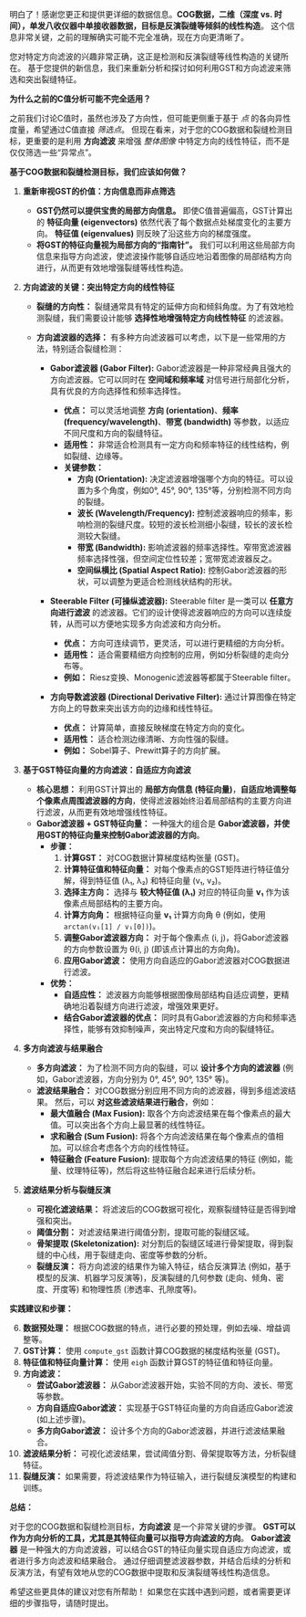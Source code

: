 明白了！感谢您更正和提供更详细的数据信息。**COG数据，二维（深度 vs. 时间），单发八收仪器中单接收器数据，目标是反演裂缝等倾斜的线性构造**。 这个信息非常关键，之前的理解确实可能不完全准确，现在方向更清晰了。

您对特定方向滤波的兴趣非常正确，这正是检测和反演裂缝等线性构造的关键所在。 基于您提供的新信息，我们来重新分析和探讨如何利用GST和方向滤波来筛选和突出裂缝特征。

**为什么之前的C值分析可能不完全适用？**

之前我们讨论C值时，虽然也涉及了方向性，但可能更侧重于基于 _点_ 的各向异性度量，希望通过C值直接 _筛选点_。 但现在看来，对于您的COG数据和裂缝检测目标，更重要的是利用 **方向滤波** 来增强 _整体图像_ 中特定方向的线性特征，而不是仅仅筛选一些“异常点”。

**基于COG数据和裂缝检测目标，我们应该如何做？**

1. **重新审视GST的价值：方向信息而非点筛选**
    
    - **GST仍然可以提供宝贵的局部方向信息。** 即使C值普遍偏高，GST计算出的 **特征向量 (eigenvectors)** 依然代表了每个数据点处梯度变化的主要方向。 **特征值 (eigenvalues)** 则反映了沿这些方向的梯度强度。
    - **将GST的特征向量视为局部方向的“指南针”。** 我们可以利用这些局部方向信息来指导方向滤波，使滤波操作能够自适应地沿着图像的局部结构方向进行，从而更有效地增强裂缝等线性构造。
2. **方向滤波的关键：突出特定方向的线性特征**
    
    - **裂缝的方向性：** 裂缝通常具有特定的延伸方向和倾斜角度。为了有效地检测裂缝，我们需要设计能够 **选择性地增强特定方向线性特征** 的滤波器。
        
    - **方向滤波器的选择：** 有多种方向滤波器可以考虑，以下是一些常用的方法，特别适合裂缝检测：
        
        - **Gabor滤波器 (Gabor Filter):** Gabor滤波器是一种非常经典且强大的方向滤波器。它可以同时在 **空间域和频率域** 对信号进行局部化分析，具有优良的方向选择性和频率选择性。
            
            - **优点：** 可以灵活地调整 **方向 (orientation)**、**频率 (frequency/wavelength)**、**带宽 (bandwidth)** 等参数，以适应不同尺度和方向的裂缝特征。
            - **适用性：** 非常适合检测具有一定方向和频率特征的线性结构，例如裂缝、边缘等。
            - **关键参数：**
                - **方向 (Orientation):** 决定滤波器增强哪个方向的特征。可以设置为多个角度，例如0°, 45°, 90°, 135°等，分别检测不同方向的裂缝。
                - **波长 (Wavelength/Frequency):** 控制滤波器响应的频率，影响检测的裂缝尺度。较短的波长检测细小裂缝，较长的波长检测较大裂缝。
                - **带宽 (Bandwidth):** 影响滤波器的频率选择性。窄带宽滤波器频率选择性强，但空间定位性较差；宽带宽滤波器反之。
                - **空间纵横比 (Spatial Aspect Ratio):** 控制Gabor滤波器的形状，可以调整为更适合检测线状结构的形状。
        - **Steerable Filter (可操纵滤波器):** Steerable filter 是一类可以 **任意方向进行滤波** 的滤波器。它们的设计使得滤波器响应的方向可以连续旋转，从而可以方便地实现多方向滤波和方向分析。
            
            - **优点：** 方向可连续调节，更灵活，可以进行更精细的方向分析。
            - **适用性：** 适合需要精细方向控制的应用，例如分析裂缝的走向分布等。
            - **例如：** Riesz变换、Monogenic滤波器等都属于Steerable filter。
        - **方向导数滤波器 (Directional Derivative Filter):** 通过计算图像在特定方向上的导数来突出该方向的边缘和线性特征。
            
            - **优点：** 计算简单，直接反映梯度在特定方向的变化。
            - **适用性：** 适合检测边缘清晰、方向性强的裂缝。
            - **例如：** Sobel算子、Prewitt算子的方向扩展。
3. **基于GST特征向量的方向滤波：自适应方向滤波**
    
    - **核心思想：** 利用GST计算出的 **局部方向信息 (特征向量)**，**自适应地调整每个像素点周围滤波器的方向**，使得滤波器始终沿着局部结构的主要方向进行滤波，从而更有效地增强线性特征。
    - **Gabor滤波器 + GST特征向量：** 一种强大的组合是 **Gabor滤波器，并使用GST的特征向量来控制Gabor滤波器的方向**。
        - **步骤：**
            1. **计算GST：** 对COG数据计算梯度结构张量 (GST)。
            2. **计算特征值和特征向量：** 对每个像素点的GST矩阵进行特征值分解，得到特征值 (λ₁, λ₂) 和特征向量 (v₁, v₂)。
            3. **选择主方向：** 选择与 **较大特征值 (λ₁)** 对应的特征向量 **v₁** 作为该像素点局部结构的主要方向。
            4. **计算方向角：** 根据特征向量 **v₁** 计算方向角 θ (例如，使用 `arctan(v₁[1] / v₁[0])`)。
            5. **调整Gabor滤波器方向：** 对于每个像素点 (i, j)，将Gabor滤波器的方向参数设置为 θ(i, j) (即该点计算出的方向角)。
            6. **应用Gabor滤波：** 使用方向自适应的Gabor滤波器对COG数据进行滤波。
        - **优势：**
            - **自适应性：** 滤波器方向能够根据图像局部结构自适应调整，更精确地沿着裂缝方向进行滤波，增强效果更好。
            - **结合Gabor滤波器的优点：** 同时具有Gabor滤波器的方向和频率选择性，能够有效抑制噪声，突出特定尺度和方向的裂缝特征。
4. **多方向滤波与结果融合**
    
    - **多方向滤波：** 为了检测不同方向的裂缝，可以 **设计多个方向的滤波器** (例如，Gabor滤波器，方向分别为 0°, 45°, 90°, 135° 等)。
    - **滤波结果融合：** 对COG数据分别应用不同方向的滤波器，得到多组滤波结果。 然后，可以 **对这些滤波结果进行融合**，例如：
        - **最大值融合 (Max Fusion):** 取各个方向滤波结果在每个像素点的最大值。可以突出各个方向上最显著的线性特征。
        - **求和融合 (Sum Fusion):** 将各个方向滤波结果在每个像素点的值相加。可以综合考虑各个方向的线性特征。
        - **特征融合 (Feature Fusion):** 提取每个方向滤波结果的特征 (例如，能量、纹理特征等)，然后将这些特征融合起来进行后续分析。
5. **滤波结果分析与裂缝反演**
    
    - **可视化滤波结果：** 将滤波后的COG数据可视化，观察裂缝特征是否得到增强和突出。
    - **阈值分割：** 对滤波结果进行阈值分割，提取可能的裂缝区域。
    - **骨架提取 (Skeletonization):** 对分割后的裂缝区域进行骨架提取，得到裂缝的中心线，用于裂缝走向、密度等参数的分析。
    - **裂缝反演：** 将方向滤波的结果作为输入特征，结合反演算法 (例如，基于模型的反演、机器学习反演等)，反演裂缝的几何参数 (走向、倾角、密度、开度等) 和物理性质 (渗透率、孔隙度等)。

**实践建议和步骤：**

6. **数据预处理：** 根据COG数据的特点，进行必要的预处理，例如去噪、增益调整等。
7. **GST计算：** 使用 `compute_gst` 函数计算COG数据的梯度结构张量 (GST)。
8. **特征值和特征向量计算：** 使用 `eigh` 函数计算GST的特征值和特征向量。
9. **方向滤波：**
    - **尝试Gabor滤波器：** 从Gabor滤波器开始，实验不同的方向、波长、带宽等参数。
    - **方向自适应Gabor滤波：** 实现基于GST特征向量的方向自适应Gabor滤波 (如上述步骤)。
    - **多方向Gabor滤波：** 设计多个方向的Gabor滤波器，并进行滤波结果融合。
10. **滤波结果分析：** 可视化滤波结果，尝试阈值分割、骨架提取等方法，分析裂缝特征。
11. **裂缝反演：** 如果需要，将滤波结果作为特征输入，进行裂缝反演模型的构建和训练。

**总结：**

对于您的COG数据和裂缝检测目标，**方向滤波** 是一个非常关键的步骤。 **GST可以作为方向分析的工具，尤其是其特征向量可以指导方向滤波的方向**。 **Gabor滤波器** 是一种强大的方向滤波器，可以结合GST的特征向量实现自适应方向滤波，或者进行多方向滤波和结果融合。 通过仔细调整滤波器参数，并结合后续的分析和反演方法，有望有效地从您的COG数据中提取和反演裂缝等线性构造信息。

希望这些更具体的建议对您有所帮助！ 如果您在实践中遇到问题，或者需要更详细的步骤指导，请随时提出。